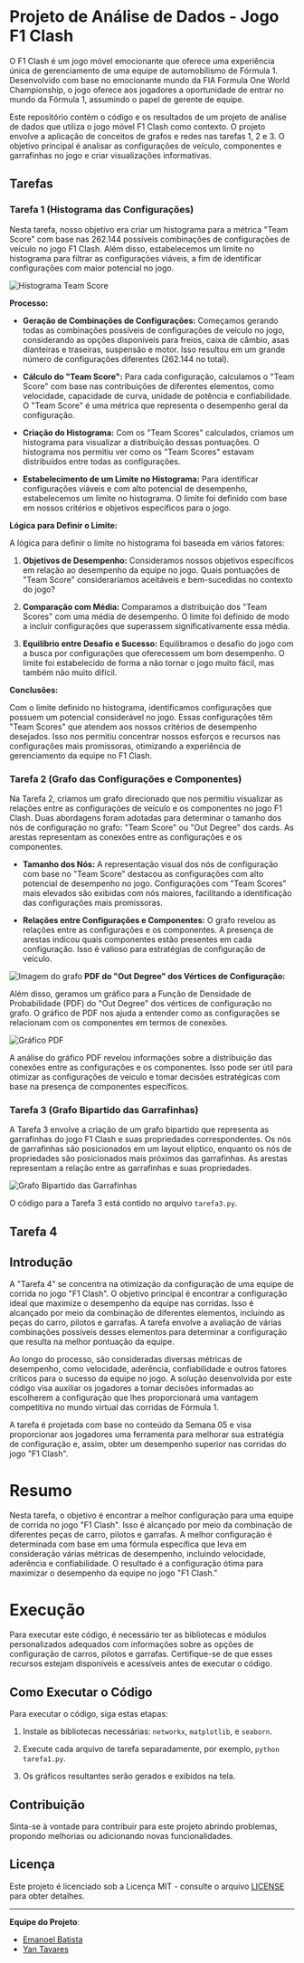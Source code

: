 # Projeto de Análise de Dados - Jogo F1 Clash

O F1 Clash é um jogo móvel emocionante que oferece uma experiência única de gerenciamento de uma equipe de automobilismo de Fórmula 1. Desenvolvido com base no emocionante mundo da FIA Formula One World Championship, o jogo oferece aos jogadores a oportunidade de entrar no mundo da Fórmula 1, assumindo o papel de gerente de equipe.

Este repositório contém o código e os resultados de um projeto de análise de dados que utiliza o jogo móvel F1 Clash como contexto. O projeto envolve a aplicação de conceitos de grafos e redes nas tarefas 1, 2 e 3. O objetivo principal é analisar as configurações de veículo, componentes e garrafinhas no jogo e criar visualizações informativas.

## Tarefas


### Tarefa 1 (Histograma das Configurações)

Nesta tarefa, nosso objetivo era criar um histograma para a métrica "Team Score" com base nas 262.144 possíveis combinações de configurações de veículo no jogo F1 Clash. Além disso, estabelecemos um limite no histograma para filtrar as configurações viáveis, a fim de identificar configurações com maior potencial no jogo.

![Histograma Team Score](https://github.com/yantvrs/Data_structure_2/blob/main/configuringASetup/images/limite_0_task_1.png)

**Processo:**

- **Geração de Combinações de Configurações:** Começamos gerando todas as combinações possíveis de configurações de veículo no jogo, considerando as opções disponíveis para freios, caixa de câmbio, asas dianteiras e traseiras, suspensão e motor. Isso resultou em um grande número de configurações diferentes (262.144 no total).

- **Cálculo do "Team Score":** Para cada configuração, calculamos o "Team Score" com base nas contribuições de diferentes elementos, como velocidade, capacidade de curva, unidade de potência e confiabilidade. O "Team Score" é uma métrica que representa o desempenho geral da configuração.

- **Criação do Histograma:** Com os "Team Scores" calculados, criamos um histograma para visualizar a distribuição dessas pontuações. O histograma nos permitiu ver como os "Team Scores" estavam distribuídos entre todas as configurações.

- **Estabelecimento de um Limite no Histograma:** Para identificar configurações viáveis e com alto potencial de desempenho, estabelecemos um limite no histograma. O limite foi definido com base em nossos critérios e objetivos específicos para o jogo.

**Lógica para Definir o Limite:**

A lógica para definir o limite no histograma foi baseada em vários fatores:

1. **Objetivos de Desempenho:** Consideramos nossos objetivos específicos em relação ao desempenho da equipe no jogo. Quais pontuações de "Team Score" consideraríamos aceitáveis e bem-sucedidas no contexto do jogo?

2. **Comparação com Média:** Comparamos a distribuição dos "Team Scores" com uma média de desempenho. O limite foi definido de modo a incluir configurações que superassem significativamente essa média.

3. **Equilíbrio entre Desafio e Sucesso:** Equilibramos o desafio do jogo com a busca por configurações que oferecessem um bom desempenho. O limite foi estabelecido de forma a não tornar o jogo muito fácil, mas também não muito difícil.

**Conclusões:**

Com o limite definido no histograma, identificamos configurações que possuem um potencial considerável no jogo. Essas configurações têm "Team Scores" que atendem aos nossos critérios de desempenho desejados. Isso nos permitiu concentrar nossos esforços e recursos nas configurações mais promissoras, otimizando a experiência de gerenciamento da equipe no F1 Clash.



### Tarefa 2 (Grafo das Configurações e Componentes)


Na Tarefa 2, criamos um grafo direcionado que nos permitiu visualizar as relações entre as configurações de veículo e os componentes no jogo F1 Clash. Duas abordagens foram adotadas para determinar o tamanho dos nós de configuração no grafo: "Team Score" ou "Out Degree" dos cards. As arestas representam as conexões entre as configurações e os componentes.

- **Tamanho dos Nós:** A representação visual dos nós de configuração com base no "Team Score" destacou as configurações com alto potencial de desempenho no jogo. Configurações com "Team Scores" mais elevados são exibidas com nós maiores, facilitando a identificação das configurações mais promissoras.

- **Relações entre Configurações e Componentes:** O grafo revelou as relações entre as configurações e os componentes. A presença de arestas indicou quais componentes estão presentes em cada configuração. Isso é valioso para estratégias de configuração de veículo.

![Imagem do grafo](https://github.com/yantvrs/Data_structure_2/blob/main/configuringASetup/images/task_2_part_1.png)
**PDF do "Out Degree" dos Vértices de Configuração:**

Além disso, geramos um gráfico para a Função de Densidade de Probabilidade (PDF) do "Out Degree" dos vértices de configuração no grafo. O gráfico de PDF nos ajuda a entender como as configurações se relacionam com os componentes em termos de conexões.

![Gráfico PDF](https://github.com/yantvrs/Data_structure_2/blob/main/configuringASetup/images/task_2_part_2.png)

A análise do gráfico PDF revelou informações sobre a distribuição das conexões entre as configurações e os componentes. Isso pode ser útil para otimizar as configurações de veículo e tomar decisões estratégicas com base na presença de componentes específicos.

### Tarefa 3 (Grafo Bipartido das Garrafinhas)

A Tarefa 3 envolve a criação de um grafo bipartido que representa as garrafinhas do jogo F1 Clash e suas propriedades correspondentes. Os nós de garrafinhas são posicionados em um layout elíptico, enquanto os nós de propriedades são posicionados mais próximos das garrafinhas. As arestas representam a relação entre as garrafinhas e suas propriedades.

![Grafo Bipartido das Garrafinhas](https://github.com/yantvrs/Data_structure_2/blob/main/configuringASetup/images/task_3.png)

O código para a Tarefa 3 está contido no arquivo `tarefa3.py`.

## Tarefa 4 

## Introdução

A "Tarefa 4" se concentra na otimização da configuração de uma equipe de corrida no jogo "F1 Clash". O objetivo principal é encontrar a configuração ideal que maximize o desempenho da equipe nas corridas. Isso é alcançado por meio da combinação de diferentes elementos, incluindo as peças do carro, pilotos e garrafas. A tarefa envolve a avaliação de várias combinações possíveis desses elementos para determinar a configuração que resulta na melhor pontuação da equipe.

Ao longo do processo, são consideradas diversas métricas de desempenho, como velocidade, aderência, confiabilidade e outros fatores críticos para o sucesso da equipe no jogo. A solução desenvolvida por este código visa auxiliar os jogadores a tomar decisões informadas ao escolherem a configuração que lhes proporcionará uma vantagem competitiva no mundo virtual das corridas de Fórmula 1.

A tarefa é projetada com base no conteúdo da Semana 05 e visa proporcionar aos jogadores uma ferramenta para melhorar sua estratégia de configuração e, assim, obter um desempenho superior nas corridas do jogo "F1 Clash".


# Resumo
Nesta tarefa, o objetivo é encontrar a melhor configuração para uma equipe de corrida no jogo "F1 Clash". Isso é alcançado por meio da combinação de diferentes peças de carro, pilotos e garrafas. A melhor configuração é determinada com base em uma fórmula específica que leva em consideração várias métricas de desempenho, incluindo velocidade, aderência e confiabilidade. O resultado é a configuração ótima para maximizar o desempenho da equipe no jogo "F1 Clash."

# Execução
Para executar este código, é necessário ter as bibliotecas e módulos personalizados adequados com informações sobre as opções de configuração de carros, pilotos e garrafas. Certifique-se de que esses recursos estejam disponíveis e acessíveis antes de executar o código.

## Como Executar o Código

Para executar o código, siga estas etapas:

1. Instale as bibliotecas necessárias: `networkx`, `matplotlib`, e `seaborn`.

2. Execute cada arquivo de tarefa separadamente, por exemplo, `python tarefa1.py`.

3. Os gráficos resultantes serão gerados e exibidos na tela.

## Contribuição

Sinta-se à vontade para contribuir para este projeto abrindo problemas, propondo melhorias ou adicionando novas funcionalidades.

## Licença

Este projeto é licenciado sob a Licença MIT - consulte o arquivo [LICENSE](LICENSE) para obter detalhes.

---

**Equipe do Projeto**:

- [Emanoel Batista](https://github.com/EmanoelBatista) 
- [Yan Tavares](https://github.com/yantvrs) 

